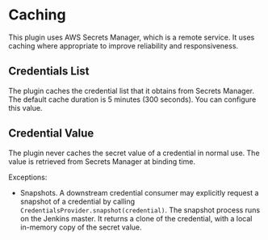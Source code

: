 # Caching

This plugin uses AWS Secrets Manager, which is a remote service. It uses caching where appropriate to improve reliability and responsiveness.

## Credentials List

The plugin caches the credential list that it obtains from Secrets Manager. The default cache duration is 5 minutes (300 seconds). You can configure this value.

## Credential Value

The plugin never caches the secret value of a credential in normal use. The value is retrieved from Secrets Manager at binding time.
 
Exceptions:
 
- Snapshots. A downstream credential consumer may explicitly request a snapshot of a credential by calling `CredentialsProvider.snapshot(credential)`. The snapshot process runs on the Jenkins master. It returns a clone of the credential, with a local in-memory copy of the secret value.